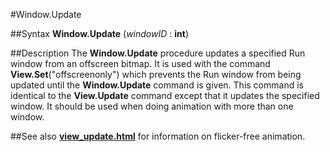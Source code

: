 
#Window.Update

##Syntax
**Window.Update** (_windowID_ : **int**)



##Description
The **Window.Update** procedure updates a specified Run window from an offscreen bitmap. It is used with the command **View.Set**("offscreenonly") which prevents the Run window from being updated until the **Window.Update** command is given.
This command is identical to the **View.Update** command except that it updates the specified window. It should be used when doing animation with more than one window.



##See also
**[view_update.html](View.Update)** for information on flicker-free animation.



